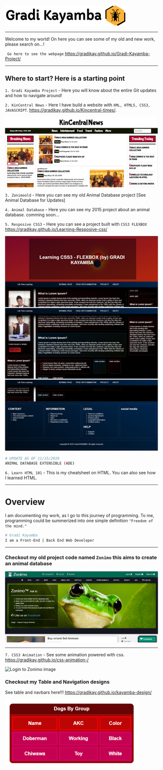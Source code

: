 ![My Personal Logo](https://github.com/gradikay/Gradi-Kayamba-Project/blob/master/gradiLogoOrange.png)
***
Welcome to my world! On here you can see some of my old and new work, please search on...!

`
Go here to see the webpage` https://gradikay.github.io/Gradi-Kayamba-Project/


***
## Where to start? Here is a starting point
`1. Gradi Kayamba Project` - Here you will know about the entire Git updates and how to navigate around! 

`2. KinCentral News` - Here I have build a website with `XML, HTML5, CSS3, JAVASCRIPT`. https://gradikay.github.io/Kincentral-times/.

![XML WEBPAGE](https://github.com/gradikay/Gradi-Kayamba-Project/blob/master/Capture.JPG)

`3. Zonimoold` - Here you can see my old Animal Database project [See Animal Database for Updates]

`4. Animal Database` - Here you can see my 2015 project about an animal database. comming soon...


`5. Resposive CSS3` - Here you can see a project built with `CSS3 FLEXBOX` https://gradikay.github.io/Learning-Resposive-css/

![FLEXBOX WEBPAGE](https://github.com/gradikay/Gradi-Kayamba-Project/blob/master/flexbox2.JPG)
![FLEXBOX WEBPAGE](https://github.com/gradikay/Gradi-Kayamba-Project/blob/master/flexbox3.JPG)
![FLEXBOX WEBPAGE](https://github.com/gradikay/Gradi-Kayamba-Project/blob/master/flexbox4.JPG)

```sh
# UPDATE AS OF 11/15/2019
ANIMAL DATABASE EXTENSIBLE (ADE)
```

`6. Learn HTML 101` - This is my cheatsheet on HTML. You can also see how I learned HTML. 
***
# Overview
I am documenting my work, as I go to this journey of programming.
To me, programming could be summerized into one simple definition `"Freedom of the mind."`

```sh
# Gradi Kayamba
I am a Front-End | Back End Web Developer
```

***

### Checkout my old project code named `Zonimo` this aims to create an animal database

![Login to Zonimo image](https://github.com/gradikay/Zonimoold/blob/master/zonimo3.PNG)

***
`7. CSS3 Animation` - See some animation powered with css. https://gradikay.github.io/css-animation-/

![Login to Zonimo image](https://github.com/gradikay/Zonimoold/blob/master/cssanimation.PNG)

### Checkout my Table and Navigation designs

See table and navbars here!!! https://gradikay.github.io/kayamba-design/

![Table and Nav Designs](https://github.com/gradikay/Gradi-Kayamba-Project/blob/master/table1.PNG)
